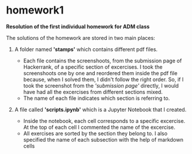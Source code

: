 # homework1
**Resolution of the first individual homework for ADM class**

The solutions of the homework are stored in two main places:  
1. A folder named **'stamps'** which contains different pdf files. 

   * Each file contains the screenshoots, from the submission page of Hackerrank, of a specific section of excercises. I took the screenshoots one by one and reordered them inside the pdf file because, when I solved them, I didn't follow the right order. So, if I took the screenshot from the *'submission page'* directly, I would have had all the excercises from different sections mixed. 
   * The name of each file indicates which section is referring to.
    
2. A file called **'scripts.ipynb'** which is a Jupyter Notebook that I created.

   * Inside the notebook, each cell corresponds to a specific excercise. At the top of each cell I commented the name of the excercise. 
   * All exercises are sorted by the section they belong to. I also specified the name of each subsection with the help of markdown cells
